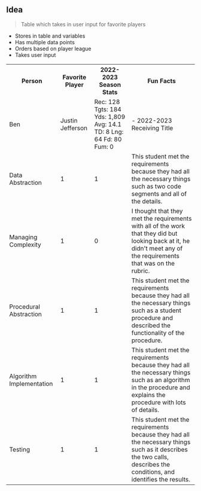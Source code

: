 ## Idea
> Table which takes in user input for favorite players
- Stores in table and variables
- Has multiple data points
- Orders based on player league
- Takes user input

<table>
  <tr>
    <th>Person</th>
    <th>Favorite Player</th>
    <th>2022-2023 Season Stats</th>
    <th>Fun Facts</th>
  </tr>
  <tr>
    <td>Ben</td>
    <td>Justin Jefferson</td>
    <td>Rec: 128
    Tgts: 184
    Yds: 1,809
    Avg: 14.1
    TD: 8
    Lng: 64
    Fd: 80
    Fum: 0</td>
    <td> - 2022-2023 Receiving Title</td>
  </tr>
  <tr>
    <td>Data Abstraction</td>
    <td>1</td>
    <td>1</td>
    <td>This student met the requirements because they had all the necessary things such as two code segments and all of the details.</td>
  </tr>
  <tr>
    <td>Managing Complexity</td>
    <td>1</td>
    <td>0</td>
    <td>I thought that they met the requirements with all of the work that they did but looking back at it, he didn't meet any of the requirements that was on the rubric.</td>
  </tr>
  <tr>
    <td>Procedural Abstraction</td>
    <td>1</td>
    <td>1</td>
    <td>This student met the requirements because they had all the necessary things such as a student procedure and described the functionality of the procedure.</td>
  </tr>
  <tr>
    <td>Algorithm Implementation</td>
    <td>1</td>
    <td>1</td>
    <td>This student met the requirements because they had all the necessary things such as an algorithm in the procedure and explains the procedure with lots of details.</td>
  </tr>
  <tr>
    <td>Testing</td>
    <td>1</td>
    <td>1</td>
    <td>This student met the requirements because they had all the necessary things such as it describes the two calls, describes the conditions, and identifies the results.</td>
  </tr>
</table>